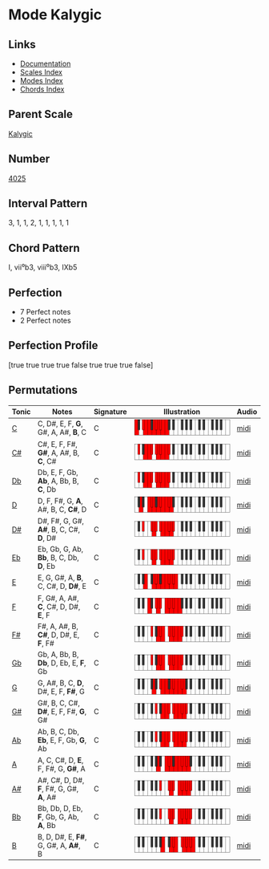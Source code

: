 # Mode Kalygic

## Links

- [Documentation](README.md)
- [Scales Index](Scales.md)
- [Modes Index](Modes.md)
- [Chords Index](Chords.md)

## Parent Scale

[Kalygic](ScaleKalygic.md)

## Number

[4025](https://ianring.com/musictheory/scales/4025)

## Interval Pattern

3, 1, 1, 2, 1, 1, 1, 1, 1

## Chord Pattern

I, vii⁰b3, viii⁰b3, IXb5

## Perfection

- 7 Perfect notes
- 2 Perfect notes

## Perfection Profile

[true true true true false true true true false]

## Permutations

| Tonic | Notes | Signature | Illustration | Audio |
|-------|-------|-----------|--------------|-------|
| [C](ModeCNaturalKalygic.md) | C, D#, E, F, **G**, G#, A, A#, **B**, C | C | ![CNaturalKalygic](ModeCNaturalKalygic.png) | [midi](https://github.com/edipermadi/music/blob/main/docs/ModeCNaturalKalygic.mid?raw=true) |
| [C#](ModeCSharpKalygic.md) | C#, E, F, F#, **G#**, A, A#, B, **C**, C# | C | ![CSharpKalygic](ModeCSharpKalygic.png) | [midi](https://github.com/edipermadi/music/blob/main/docs/ModeCSharpKalygic.mid?raw=true) |
| [Db](ModeDFlatKalygic.md) | Db, E, F, Gb, **Ab**, A, Bb, B, **C**, Db | C | ![DFlatKalygic](ModeDFlatKalygic.png) | [midi](https://github.com/edipermadi/music/blob/main/docs/ModeDFlatKalygic.mid?raw=true) |
| [D](ModeDNaturalKalygic.md) | D, F, F#, G, **A**, A#, B, C, **C#**, D | C | ![DNaturalKalygic](ModeDNaturalKalygic.png) | [midi](https://github.com/edipermadi/music/blob/main/docs/ModeDNaturalKalygic.mid?raw=true) |
| [D#](ModeDSharpKalygic.md) | D#, F#, G, G#, **A#**, B, C, C#, **D**, D# | C | ![DSharpKalygic](ModeDSharpKalygic.png) | [midi](https://github.com/edipermadi/music/blob/main/docs/ModeDSharpKalygic.mid?raw=true) |
| [Eb](ModeEFlatKalygic.md) | Eb, Gb, G, Ab, **Bb**, B, C, Db, **D**, Eb | C | ![EFlatKalygic](ModeEFlatKalygic.png) | [midi](https://github.com/edipermadi/music/blob/main/docs/ModeEFlatKalygic.mid?raw=true) |
| [E](ModeENaturalKalygic.md) | E, G, G#, A, **B**, C, C#, D, **D#**, E | C | ![ENaturalKalygic](ModeENaturalKalygic.png) | [midi](https://github.com/edipermadi/music/blob/main/docs/ModeENaturalKalygic.mid?raw=true) |
| [F](ModeFNaturalKalygic.md) | F, G#, A, A#, **C**, C#, D, D#, **E**, F | C | ![FNaturalKalygic](ModeFNaturalKalygic.png) | [midi](https://github.com/edipermadi/music/blob/main/docs/ModeFNaturalKalygic.mid?raw=true) |
| [F#](ModeFSharpKalygic.md) | F#, A, A#, B, **C#**, D, D#, E, **F**, F# | C | ![FSharpKalygic](ModeFSharpKalygic.png) | [midi](https://github.com/edipermadi/music/blob/main/docs/ModeFSharpKalygic.mid?raw=true) |
| [Gb](ModeGFlatKalygic.md) | Gb, A, Bb, B, **Db**, D, Eb, E, **F**, Gb | C | ![GFlatKalygic](ModeGFlatKalygic.png) | [midi](https://github.com/edipermadi/music/blob/main/docs/ModeGFlatKalygic.mid?raw=true) |
| [G](ModeGNaturalKalygic.md) | G, A#, B, C, **D**, D#, E, F, **F#**, G | C | ![GNaturalKalygic](ModeGNaturalKalygic.png) | [midi](https://github.com/edipermadi/music/blob/main/docs/ModeGNaturalKalygic.mid?raw=true) |
| [G#](ModeGSharpKalygic.md) | G#, B, C, C#, **D#**, E, F, F#, **G**, G# | C | ![GSharpKalygic](ModeGSharpKalygic.png) | [midi](https://github.com/edipermadi/music/blob/main/docs/ModeGSharpKalygic.mid?raw=true) |
| [Ab](ModeAFlatKalygic.md) | Ab, B, C, Db, **Eb**, E, F, Gb, **G**, Ab | C | ![AFlatKalygic](ModeAFlatKalygic.png) | [midi](https://github.com/edipermadi/music/blob/main/docs/ModeAFlatKalygic.mid?raw=true) |
| [A](ModeANaturalKalygic.md) | A, C, C#, D, **E**, F, F#, G, **G#**, A | C | ![ANaturalKalygic](ModeANaturalKalygic.png) | [midi](https://github.com/edipermadi/music/blob/main/docs/ModeANaturalKalygic.mid?raw=true) |
| [A#](ModeASharpKalygic.md) | A#, C#, D, D#, **F**, F#, G, G#, **A**, A# | C | ![ASharpKalygic](ModeASharpKalygic.png) | [midi](https://github.com/edipermadi/music/blob/main/docs/ModeASharpKalygic.mid?raw=true) |
| [Bb](ModeBFlatKalygic.md) | Bb, Db, D, Eb, **F**, Gb, G, Ab, **A**, Bb | C | ![BFlatKalygic](ModeBFlatKalygic.png) | [midi](https://github.com/edipermadi/music/blob/main/docs/ModeBFlatKalygic.mid?raw=true) |
| [B](ModeBNaturalKalygic.md) | B, D, D#, E, **F#**, G, G#, A, **A#**, B | C | ![BNaturalKalygic](ModeBNaturalKalygic.png) | [midi](https://github.com/edipermadi/music/blob/main/docs/ModeBNaturalKalygic.mid?raw=true) |
